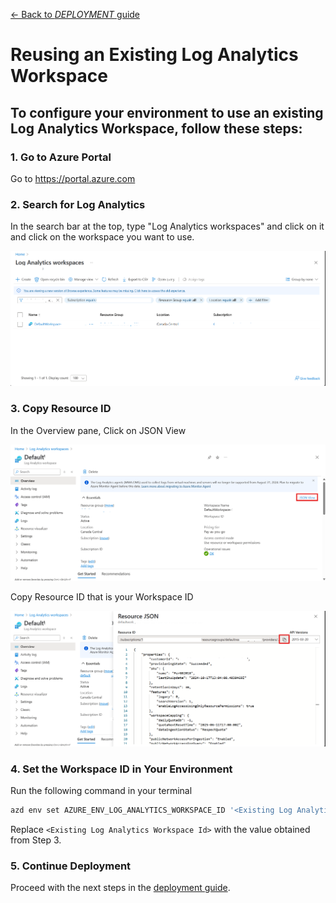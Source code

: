 [← Back to *DEPLOYMENT* guide](https://github.com/microsoft/Multi-Agent-Custom-Automation-Engine-Solution-Accelerator/blob/psl-reuselog-file/docs/DeploymentGuide.md#deployment-options--steps)

# Reusing an Existing Log Analytics Workspace
To configure your environment to use an existing Log Analytics Workspace, follow these steps:
---
### 1. Go to Azure Portal
Go to https://portal.azure.com

### 2. Search for Log Analytics
In the search bar at the top, type "Log Analytics workspaces" and click on it and click on the workspace you want to use.

![alt text](../docs/images/re_use_log/logAnalyticsList.png)

### 3. Copy Resource ID
In the Overview pane, Click on JSON View

![alt text](../docs/images/re_use_log/logAnalytics.png)

Copy Resource ID that is your Workspace ID

![alt text](../docs/images/re_use_log/logAnalyticsJson.png)

### 4. Set the Workspace ID in Your Environment
Run the following command in your terminal
```bash
azd env set AZURE_ENV_LOG_ANALYTICS_WORKSPACE_ID '<Existing Log Analytics Workspace Id>'
```
Replace `<Existing Log Analytics Workspace Id>` with the value obtained from Step 3.

### 5. Continue Deployment
Proceed with the next steps in the [deployment guide](https://github.com/microsoft/Multi-Agent-Custom-Automation-Engine-Solution-Accelerator/blob/psl-reuselog-file/docs/DeploymentGuide.md#deployment-options--steps).
